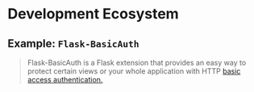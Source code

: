 Development Ecosystem
=====================

## Example: `Flask-BasicAuth`

> Flask-BasicAuth is a Flask extension that provides an easy way to protect certain views or your whole application with HTTP [basic access authentication.](http://en.wikipedia.org/wiki/Basic_access_authentication)
